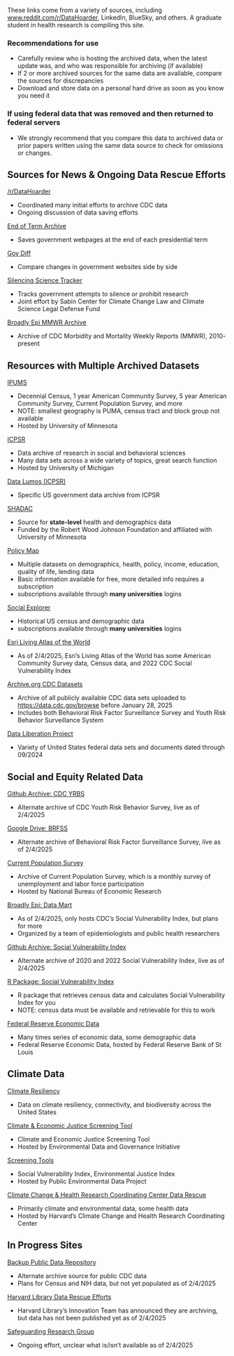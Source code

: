 These links come from a variety of sources, including www.reddit.com/r/DataHoarder, LinkedIn, BlueSky, and others. A graduate student in health research is compiling this site.

### Recommendations for use
-	Carefully review who is hosting the archived data, when the latest update was, and who was responsible for archiving (if available)
-	If 2 or more archived sources for the same data are available, compare the sources for discrepancies
-	Download and store data on a personal hard drive as soon as you know you need it

### If using federal data that was removed and then returned to federal servers
- We strongly recommend that you compare this data to archived data or prior papers written using the same data source to check for omissions or changes.

## Sources for News & Ongoing Data Rescue Efforts

<a href="https://www.reddit.com/r/DataHoarder/">/r/DataHoarder</a>
-	Coordinated many initial efforts to archive CDC data
-	Ongoing discussion of data saving efforts

<a href="https://eotarchive.org/">End of Term Archive</a>
-	Saves government webpages at the end of each presidential term

<a href="https://govdiff.com/">Gov Diff</a>
-	Compare changes in government websites side by side

<a href="https://climate.law.columbia.edu/Silencing-Science-Tracker">Silencing Science Tracker</a>
-	Tracks government attempts to silence or prohibit research
-	Joint effort by Sabin Center for Climate Change Law and Climate Science Legal Defense Fund

<a href="https://www.broadlyepi.com/broadly-epi-mmwr-archive-database/">Broadly Epi MMWR Archive</a>
-	Archive of CDC Morbidity and Mortality Weekly Reports (MMWR), 2010- present

## Resources with Multiple Archived Datasets 

<a href="https://www.ipums.org/">IPUMS</a>
-	Decennial Census, 1 year American Community Survey, 5 year American Community Survey, Current Population Survey, and more
-	NOTE: smallest geography is PUMA, census tract and block group not available
-	Hosted by University of Minnesota

<a href="https://www.icpsr.umich.edu/web/pages/index.html">ICPSR</a>
-	Data archive of research in social and behavioral sciences
-	Many data sets across a wide variety of topics, great search function
-	Hosted by University of Michigan

<a href="https://www.datalumos.org/datalumos/">Data Lumos (ICPSR)</a>
-	Specific US government data archive from ICPSR

<a href="https://www.shadac.org/">SHADAC</a>
-	Source for **state-level** health and demographics data
-	Funded by the Robert Wood Johnson Foundation and affiliated with University of Minnesota

<a href="https://www.policymap.com/">Policy Map</a>
-	Multiple datasets on demographics, health, policy, income, education, quality of life, lending data
-	Basic information available for free, more detailed info requires a subscription
- subscriptions available through **many universities** logins

<a href="https://www.socialexplorer.com/explore-maps">Social Explorer</a>
-	Historical US census and demographic data
-	subscriptions available through **many universities** logins

<a href="https://livingatlas.arcgis.com/en/home/">Esri Living Atlas of the World</a>
-	As of 2/4/2025, Esri’s Living Atlas of the World has some American Community Survey data, Census data, and 2022 CDC Social Vulnerability Index

<a href="https://archive.org/details/20250128-cdc-datasets">Archive.org CDC Datasets</a>
-	Archive of all publicly available CDC data sets uploaded to https://data.cdc.gov/browse before January 28, 2025
-	Includes both Behavioral Risk Factor Surveillance Survey and Youth Risk Behavior Surveillance System

<a href="https://www.data-liberation-project.org/datasets/">Data Liberation Project</a>
-	Variety of United States federal data sets and documents dated through 09/2024


## Social and Equity Related Data

<a href="https://github.com/nfparsons/cdc-youth-risk-behavior-survey">Github Archive: CDC YRBS</a>
-	Alternate archive of CDC Youth Risk Behavior Survey, live as of 2/4/2025

<a href="https://drive.google.com/drive/folders/1lk5DrQMKIKgZFBoT_ZYWOCkt7In87IG_">Google Drive: BRFSS</a>
-	Alternate archive of Behavioral Risk Factor Surveillance Survey, live as of 2/4/2025

<a href="https://www.nber.org/research/data/current-population-survey-cps-data-nber">Current Population Survey</a>
-	Archive of Current Population Survey, which is a monthly survey of unemployment and labor force participation 
-	Hosted by National Bureau of Economic Research

<a href="https://www.broadlyepi.com/social-vulnerability-index-archive-and-data-mart/">Broadly Epi: Data Mart</a>
-	As of 2/4/2025, only hosts CDC’s Social Vulnerability Index, but plans for more 
-	Organized by a team of epidemiologists and public health researchers

<a href="https://github.com/ngladish/SEPI/tree/main/SVI">Github Archive: Social Vulnerability Index</a>
-	Alternate archive of 2020 and 2022 Social Vulnerability Index, live as of 2/4/2025

<a href="https://cran.r-project.org/web/packages/findSVI/index.html">R Package: Social Vulnerability Index</a>
-	R package that retrieves census data and calculates Social Vulnerability Index for you
-	NOTE: census data must be available and retrievable for this to work

<a href="https://fred.stlouisfed.org/">Federal Reserve Economic Data</a>
-	Many times series of economic data, some demographic data
-	Federal Reserve Economic Data, hosted by Federal Reserve Bank of St Louis

## Climate Data

<a href="https://www.conservationgateway.org/ConservationPractices/ClimateChange/Pages/RCN-Downloads.aspx">Climate Resiliency</a>
-	Data on climate resiliency, connectivity, and biodiversity across the United States

<a href="https://edgi-govdata-archiving.github.io/j40-cejst-2/en/#3/33.47/-97.5"> Climate & Economic Justice Screening Tool</a>
-	Climate and Economic Justice Screening Tool
-	Hosted by Environmental Data and Governance Initiative

<a href="https://screening-tools.com//">Screening Tools</a>
-	Social Vulnerability Index, Environmental Justice Index
-	Hosted by Public Environmental Data Project

<a href="https://dataverse.harvard.edu/dataverse/cafe-extracted-data">Climate Change & Health Research Coordinating Center Data Rescue</a>
-	Primarily climate and environmental data, some health data
-	Hosted by Harvard’s Climate Change and Health Research Coordinating Center

## In Progress Sites

<a href="https://github.com/DrFretNot/data-backup/tree/main">Backup Public Data Repository</a>
-	Alternate archive source for public CDC data
-	Plans for Census and NIH data, but not yet populated as of 2/4/2025

<a href="https://lil.law.harvard.edu/blog/2025/01/30/preserving-public-u-s-federal-data/">Harvard Library Data Rescue Efforts</a>
-	Harvard Library’s Innovation Team has announced they are archiving, but data has not been published yet as of 2/4/2025

<a href="https://safeguarding-research.discourse.group/">Safeguarding Research Group</a>
-	Ongoing effort, unclear what is/isn’t available as of 2/4/2025




